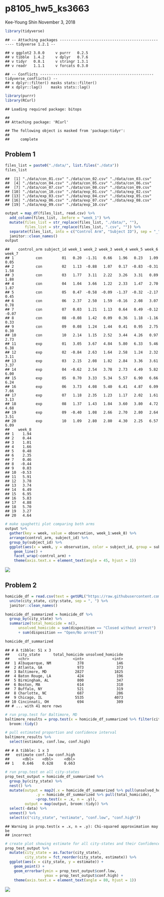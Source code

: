 p8105\_hw5\_ks3663
================
Kee-Young Shin
November 3, 2018

``` r
library(tidyverse)
```

    ## -- Attaching packages ------------------------------------------------- tidyverse 1.2.1 --

    ## v ggplot2 3.0.0     v purrr   0.2.5
    ## v tibble  1.4.2     v dplyr   0.7.6
    ## v tidyr   0.8.1     v stringr 1.3.1
    ## v readr   1.1.1     v forcats 0.3.0

    ## -- Conflicts ---------------------------------------------------- tidyverse_conflicts() --
    ## x dplyr::filter() masks stats::filter()
    ## x dplyr::lag()    masks stats::lag()

``` r
library(purrr)
library(RCurl)
```

    ## Loading required package: bitops

    ## 
    ## Attaching package: 'RCurl'

    ## The following object is masked from 'package:tidyr':
    ## 
    ##     complete

Problem 1
---------

``` r
files_list = paste0("./data/", list.files("./data"))
files_list
```

    ##  [1] "./data/con_01.csv" "./data/con_02.csv" "./data/con_03.csv"
    ##  [4] "./data/con_04.csv" "./data/con_05.csv" "./data/con_06.csv"
    ##  [7] "./data/con_07.csv" "./data/con_08.csv" "./data/con_09.csv"
    ## [10] "./data/con_10.csv" "./data/exp_01.csv" "./data/exp_02.csv"
    ## [13] "./data/exp_03.csv" "./data/exp_04.csv" "./data/exp_05.csv"
    ## [16] "./data/exp_06.csv" "./data/exp_07.csv" "./data/exp_08.csv"
    ## [19] "./data/exp_09.csv" "./data/exp_10.csv"

``` r
output = map_df(files_list, read.csv) %>% 
  add_column(files_list, .before = "week_1") %>% 
  mutate(files_list = str_replace(files_list, "./data/", ""),
         files_list = str_replace(files_list, ".csv", "")) %>% 
  separate(files_list, into = c("Control Arm", "Subject ID"), sep = "_") %>% 
  janitor::clean_names()
output
```

    ##    control_arm subject_id week_1 week_2 week_3 week_4 week_5 week_6 week_7
    ## 1          con         01   0.20  -1.31   0.66   1.96   0.23   1.09   0.05
    ## 2          con         02   1.13  -0.88   1.07   0.17  -0.83  -0.31   1.58
    ## 3          con         03   1.77   3.11   2.22   3.26   3.31   0.89   1.88
    ## 4          con         04   1.04   3.66   1.22   2.33   1.47   2.70   1.87
    ## 5          con         05   0.47  -0.58  -0.09  -1.37  -0.32  -2.17   0.45
    ## 6          con         06   2.37   2.50   1.59  -0.16   2.08   3.07   0.78
    ## 7          con         07   0.03   1.21   1.13   0.64   0.49  -0.12  -0.07
    ## 8          con         08  -0.08   1.42   0.09   0.36   1.18  -1.16   0.33
    ## 9          con         09   0.08   1.24   1.44   0.41   0.95   2.75   0.30
    ## 10         con         10   2.14   1.15   2.52   3.44   4.26   0.97   2.73
    ## 11         exp         01   3.05   3.67   4.84   5.80   6.33   5.46   6.38
    ## 12         exp         02  -0.84   2.63   1.64   2.58   1.24   2.32   3.11
    ## 13         exp         03   2.15   2.08   1.82   2.84   3.36   3.61   3.37
    ## 14         exp         04  -0.62   2.54   3.78   2.73   4.49   5.82   6.00
    ## 15         exp         05   0.70   3.33   5.34   5.57   6.90   6.66   6.24
    ## 16         exp         06   3.73   4.08   5.40   6.41   4.87   6.09   7.66
    ## 17         exp         07   1.18   2.35   1.23   1.17   2.02   1.61   3.13
    ## 18         exp         08   1.37   1.43   1.84   3.60   3.80   4.72   4.68
    ## 19         exp         09  -0.40   1.08   2.66   2.70   2.80   2.64   3.51
    ## 20         exp         10   1.09   2.80   2.80   4.30   2.25   6.57   6.09
    ##    week_8
    ## 1    1.94
    ## 2    0.44
    ## 3    1.01
    ## 4    1.66
    ## 5    0.48
    ## 6    2.35
    ## 7    0.46
    ## 8   -0.44
    ## 9    0.03
    ## 10  -0.53
    ## 11   5.91
    ## 12   3.78
    ## 13   3.74
    ## 14   6.49
    ## 15   6.95
    ## 16   5.83
    ## 17   4.88
    ## 18   5.70
    ## 19   3.27
    ## 20   4.64

``` r
# make spaghetti plot comparing both arms 
output %>% 
  gather(key = week, value = observation, week_1:week_8) %>% 
  arrange(control_arm, subject_id) %>% 
  group_by(subject_id) %>% 
  ggplot(aes(x = week, y = observation, color = subject_id, group = subject_id)) + 
    geom_line() + 
    facet_wrap(~control_arm) + 
    theme(axis.text.x = element_text(angle = 45, hjust = 1))
```

![](hw5_ks3663_files/figure-markdown_github/unnamed-chunk-3-1.png)

Problem 2
---------

``` r
homicide_df = read.csv(text = getURL("https://raw.githubusercontent.com/washingtonpost/data-homicides/master/homicide-data.csv")) %>% 
  unite(city_state, city:state, sep = ", ") %>% 
  janitor::clean_names()

homicide_df_summarized = homicide_df %>% 
  group_by(city_state) %>% 
  summarize(total_homicide = n(),
      unsolved_homicide = sum(disposition == "Closed without arrest") 
      + sum(disposition == "Open/No arrest"))

homicide_df_summarized
```

    ## # A tibble: 51 x 3
    ##    city_state      total_homicide unsolved_homicide
    ##    <chr>                    <int>             <int>
    ##  1 Albuquerque, NM            378               146
    ##  2 Atlanta, GA                973               373
    ##  3 Baltimore, MD             2827              1825
    ##  4 Baton Rouge, LA            424               196
    ##  5 Birmingham, AL             800               347
    ##  6 Boston, MA                 614               310
    ##  7 Buffalo, NY                521               319
    ##  8 Charlotte, NC              687               206
    ##  9 Chicago, IL               5535              4073
    ## 10 Cincinnati, OH             694               309
    ## # ... with 41 more rows

``` r
# run prop.test for Baltimore, MD
baltimore_results = prop.test(x = homicide_df_summarized %>% filter(city_state == "Baltimore, MD") %>% pull(unsolved_homicide), n = homicide_df_summarized %>% filter(city_state == "Baltimore, MD") %>%  pull(total_homicide)) %>% 
  broom::tidy()

# pull estimated proportion and confidence interval
baltimore_results %>% 
  select(estimate, conf.low, conf.high) 
```

    ## # A tibble: 1 x 3
    ##   estimate conf.low conf.high
    ##      <dbl>    <dbl>     <dbl>
    ## 1    0.646    0.628     0.663

``` r
# run prop.test on all city-states
prop_test_output = homicide_df_summarized %>% 
  group_by(city_state) %>% 
  nest() %>% 
  mutate(output = map2(.x = homicide_df_summarized %>% pull(unsolved_homicide), 
              .y = homicide_df_summarized %>% pull(total_homicide), 
              ~prop.test(x = .x, n = .y)),
         output = map(output, broom::tidy)) %>% 
  select(-data) %>% 
  unnest() %>% 
  select(c("city_state", "estimate", "conf.low", "conf.high"))
```

    ## Warning in prop.test(x = .x, n = .y): Chi-squared approximation may be
    ## incorrect

``` r
# create plot showing estimate for all city-states and their Confidence Intervals
prop_test_output %>% 
  mutate(city_state = as.factor(city_state),
         city_state = fct_reorder(city_state, estimate)) %>% 
  ggplot(aes(x = city_state, y = estimate)) + 
    geom_point() +
    geom_errorbar(ymin = prop_test_output$conf.low, 
                  ymax = prop_test_output$conf.high) +
    theme(axis.text.x = element_text(angle = 80, hjust = 1))
```

![](hw5_ks3663_files/figure-markdown_github/unnamed-chunk-7-1.png)
